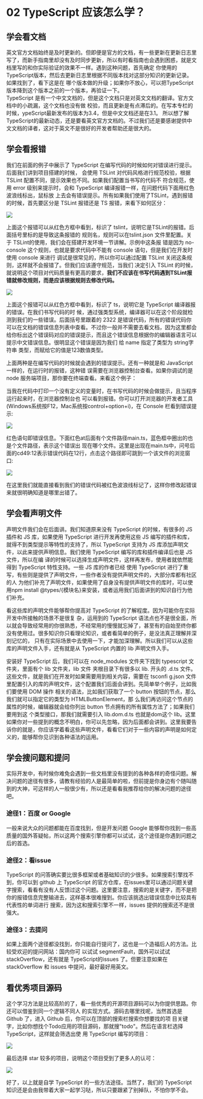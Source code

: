 # 02 TypeScript 应该怎么学？

## 学会看文档

英文官方文档始终是及时更新的。但即便是官方的文档，有一些更新在更新日志里写了，而新手指南里却没有及时同步更新，所以有时看指南也会遇到困惑，就是文档里写的和你实际验证的效果不一样。遇到这种问题，首先确定 你使用的TypeScript版本，然后去更新日志里根据不同版本找对这部分知识的更新记录。如果找到了，看下这是在 哪个版本做的升级；如果你不放心，可以把TypeScript版本降到这个版本之前的一个版本，再验证一下。  
TypeScript 是有一个中文文档的，但是这个文档只是对英文文档的翻译。官方文档中的小疏漏，这个文档也没有做 校验，而且更新是有点滞后的。在写本专栏的时候，ypeScript最新发布的版本为3.4，但是中文文档还是在3.1。 所以想了解TypeScript的最新动态，还是要看英文官方文档的。不过我们还是要感谢提供中文文档的译者，这对于英文不是很好的开发者帮助还是很大的。

## 学会看报错

我们在前面的例子中展示了 TypeScript 在编写代码的时候如何对错误进行提示。后面我们讲到项目搭建的时候， 会使用 TSLint 对代码风格进行规范校验，根据 TSLint 配置不同，提示效果也不同。如果我们配置当书写的代码不 符合规范，使用 error 级别来提示时，会和 TypeScript 编译报错一样，在问题代码下面用红色波浪线标出，鼠标放 上去会有错误提示。所有如果我们使用了TSLint，遇到报错的时候，首先要区分是 TSLint 报错还是 TS 报错，来看下如何区分：

<img src="../../.vuepress/public/image/typescript/typescript1.png">

上面这个报错可以从红色方框中看到，标识了 tslint，说明它是TSLint的报错。后面括号里标的是导致这条报错的 规则名，规则可以在tslint.json 文件里配置。关于 TSLint的使用，我们会在搭建开发环境一节讲解。示例中这条报 错是因为 no-console 这个规则，也就是要求代码中不能有 console 语句，但是我们在开发时使用 console 来进行 调试是很常见的，所以你可以通过配置 TSLint 关闭这条规则，这样就不会报错了。但我们应该遵守规范，当我们 决定引入 TSLint 的时候，就说明这个项目对代码质量有更高的要求，**我们不应该在书写代码遇到TSLint报错就修改规则，而是应该根据规则去修改代码。**

<img src="../../.vuepress/public/image/typescript/typescript2.png">

上面这个报错可以从红色方框中看到，标识了 ts，说明它是 TypeScript 编译器报的错误。在我们书写代码的时 候，通过强类型系统，编译器可以在这个阶段就检测到我们的一些错误。后面括号里跟着的 2322 是错误代码，所有的错误代码你可以在文档的错误信息列表中查看。不过你一般并不需要去看文档，因为这里都会给你标出这个错误码对应的错误提示，而且这个错误信息根据你的编辑器语言可以提示中文错误信息。很明显这个错误是因为我们 给 name 指定了类型为 string字符串 类型，而赋给它的值是123数值类型。

上面两种是在编写代码的时候就会遇到的错误提示。还有一种就是和 JavaScript 一样的，在运行时的报错，这种错 误需要在浏览器控制台查看。如果你调试的是 node 服务端项目，那你要在终端查看。来看这个例子：

当我在代码中打印一个没有定义的变量时，在书写代码的时候会做提示，且当程序运行起来时，在浏览器控制台也 可以看到报错。你可以打开浏览器的开发者工具(Windows系统按F12，Mac系统按control+option+i)，在 Console 栏看到错误提示:

<img src="../../.vuepress/public/image/typescript/typescript3.png">

红色语句即错误信息。下面红色at后面有个文件路径main.ts，蓝色框中圈出的也是个文件路径，表示这个错误出 现在哪个文件。这里是出现在main.ts中，问号后面的cd49:12表示错误代码在12行，点击这个路径即可跳到一个该文件的浏览窗口:

<img src="../../.vuepress/public/image/typescript/typescript4.png">

在这里我们就能直接看到我们的错误代码被红色波浪线标记了，这样你修改起错误来就很明确知道是哪里出错了。

## 学会看声明文件

声明文件我们会在后面讲。我们知道原来没有 TypeScript 的时候，有很多的 JS 插件和 JS 库，如果使用 TypeScript 进行开发再使用这些 JS 编写的插件和库，就得不到类型提示等特性的支持了，所以 TypeScript 支持为 JS 库添加声明文件，以此来提供声明信息。我们使用 TypeScript 编写的库和插件编译后也是 JS 文件，所以在编 译的时候可以选择生成声明文件，这样再发布，使用者就依然能得到 TypeScript 特性支持。一些 JS 库的作者已经 使用 TypeScript 进行了重写，有些则是提供了声明文件，一些作者没有提供声明文件的，大部分库都有社区的人 为他们补充了声明文件，如果使用了自身没有提供声明文件的库时，可以使用npm install @types/{模块名}来安装，或者运用我们后面讲到的知识自行为他们补充。

看这些库的声明文件能够帮你提高对 TypeScript 的了解程度。因为可能你在实际开发中所接触的场景不是很复 杂，运用到的 TypeScript 语法点也不是很全面，所以就会导致经常用的你很熟悉，不经常用的慢慢就忘掉了，甚至有的自始至终你都没有使用过。很多知识你只看理论知识，或者看简单的例子，是没法真正理解并深刻记忆的， 只有在实际场景中去使用一下，才能加深理解。所以我们可以从这些库的声明文件入手，还有就是从 TypeScript 内置的 lib 声明文件入手。

安装好 TypeScript 后，我们可以在 node_modules 文件夹下找到 typescript 文件夹，里面有个 lib 文件夹，lib 文件 夹根目录下有很多以 lib. 开头的 .d.ts 文件。这些文件，就是我们在开发时如果需要用到相关内容，需要在 tsconfi g.json 文件里配置引入的库的声明文件，这个配置我们后面会讲到。先简单举个例子，比如我们要使用 DOM 操作 相关的语法，比如我们获取了一个 button 按钮的节点，那么我们就可以指定它的类型为 HTMLButtonElement，那 么我们再访问这个节点的属性的时候，编辑器就会给你列出 button 节点拥有的所有属性方法了；如果我们要用到这 个类型接口，那我们就需要引入 lib.dom.d.ts 也就是dom这个 lib。这里如果你对一些提到的概念不明白，你可以先忽略，因为后面都会讲到。这里我要告诉你的就是，你应该学着看这些声明文件，看看它们对于一些内容的声明是如何定义的，能够帮你见识到各种语法的运用。

## 学会搜问题和提问

实际开发中，有时候你难免会遇到一些文档里没有提到的各种各样的奇怪问题。解决问题的途径有很多，请教有经验的人是最简单的啦，但前提是你身边有个随叫随到的大神，可这样的人一般很少有，所以还是看看我推荐给你的解决问题的途径吧。

### 途径1：百度 or Google

一般来说大众的问题都能在百度找到，但是开发问题 Google 能够帮你找到一些高质量的国外答疑帖，所以这两个搜索引擎你都可以试试，这个途径是你遇到问题之后的首选。

### 途径2：看issue
TypeScript 的问答确实要比很多框架或者基础知识的少很多。如果搜索引擎找不到，你可以到 github 上 TypeScript 的官方仓库，在issues里可以通过问题关键字搜索，看看有没有人反馈过这个问题。这里要注意，搜索的是关键字，而不是把你的报错信息完整输进去，这样基本很难搜到。你应该挑选出错误信息中比较具有代表性的单词进行 搜索，因为这和搜索引擎不一样，issues 提供的搜索还不是很强大。

### 途径3：去提问
如果上面两个途径都没找到，你只能自行提问了，这也是一个造福后人的方法。比较受欢迎的提问网站：国内你可 以试试 segmentFault，国外可以试试stackOverflow，还有就是 TypeScript的issues 了。但要注意如果在 stackOverflow 和 issues 中提问，最好最好用英文。

## 看优秀项目源码
这个学习方法是比较高阶的了，看一些优秀的开源项目源码可以为你提供思路。你还可以借鉴到同一个逻辑不同人 的实现方式。源码去哪里找呢，当然首选是 Github 了，进入 Github 后，你可以在顶部的搜索栏搜索你想要找的项 目关键字，比如你想找个Todo应用的项目源码，那就搜"todo"。然后在语言栏选择 TypeScript，这样就会筛选出使 用 TypeScript 编写的项目：

<img src="../../.vuepress/public/image/typescript/typescript5.png">

最后选择 star 较多的项目，说明这个项目受到了更多人的认可：

<img src="../../.vuepress/public/image/typescript/typescript6.png">

好了，以上就是自学 TypeScript 的一些方法途径。当然了，我们的 TypeScript 知识还是会由我带着大家一起学习哒，所以只要跟紧了别掉队，不怕你学不会。
